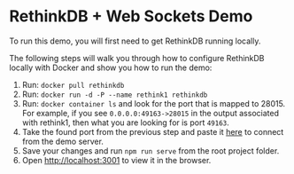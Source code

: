 # RethinkDB + Web Sockets Demo

To run this demo, you will first need to get RethinkDB running locally.

The following steps will walk you through how to configure RethinkDB locally with Docker and show you how to run the demo:
1. Run: `docker pull rethinkdb`
2. Run: `docker run -d -P --name rethink1 rethinkdb`
3. Run: `docker container ls` and look for the port that is mapped to 28015. For example, if you see `0.0.0.0:49163->28015` in the output associated with rethink1, then what you are looking for is port `49163`.
4. Take the found port from the previous step and paste it [here](https://github.com/rkylerd/rethinkdb-sockets-demo/blob/master/server/db.ts#L7) to connect from the demo server.
5. Save your changes and run `npm run serve` from the root project folder.
6. Open [http://localhost:3001](http://localhost:3001) to view it in the browser.
